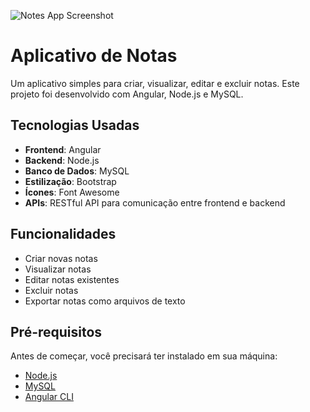 ![Notes App Screenshot](https://github.com/v-emanuel-dev/notes-app/blob/main/frontend/src/assets/img/notes-screenshot.png)

# Aplicativo de Notas

Um aplicativo simples para criar, visualizar, editar e excluir notas. Este projeto foi desenvolvido com Angular, Node.js e MySQL.

## Tecnologias Usadas

- **Frontend**: Angular
- **Backend**: Node.js
- **Banco de Dados**: MySQL
- **Estilização**: Bootstrap
- **Ícones**: Font Awesome
- **APIs**: RESTful API para comunicação entre frontend e backend

## Funcionalidades

- Criar novas notas
- Visualizar notas
- Editar notas existentes
- Excluir notas
- Exportar notas como arquivos de texto

## Pré-requisitos

Antes de começar, você precisará ter instalado em sua máquina:

- [Node.js](https://nodejs.org/)
- [MySQL](https://www.mysql.com/)
- [Angular CLI](https://angular.io/cli)